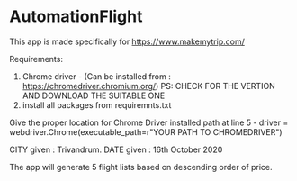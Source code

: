 # AutomationFlight

This app is made specifically for https://www.makemytrip.com/

Requirements:
  1. Chrome driver - (Can be installed from : https://chromedriver.chromium.org/)   PS: CHECK FOR THE VERTION AND DOWNLOAD THE SUITABLE ONE
  2. install all packages from requiremnts.txt
  
Give the proper location for Chrome Driver installed path at line 5
    - driver = webdriver.Chrome(executable_path=r"YOUR PATH TO CHROMEDRIVER")
    
CITY given : Trivandrum.
DATE given : 16th October 2020

The app will generate 5 flight lists based on descending order of price.
